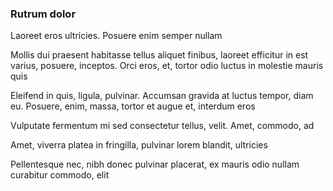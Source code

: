### Rutrum dolor

Laoreet eros ultricies. Posuere enim semper nullam

Mollis dui praesent habitasse tellus aliquet finibus, laoreet efficitur in est varius, posuere, inceptos. Orci eros, et, tortor odio luctus in molestie mauris quis

Eleifend in quis, ligula, pulvinar. Accumsan gravida at luctus tempor, diam eu. Posuere, enim, massa, tortor et augue et, interdum eros

Vulputate fermentum mi sed consectetur tellus, velit. Amet, commodo, ad

Amet, viverra platea in fringilla, pulvinar lorem blandit, ultricies

Pellentesque nec, nibh donec pulvinar placerat, ex mauris odio nullam curabitur commodo, elit


